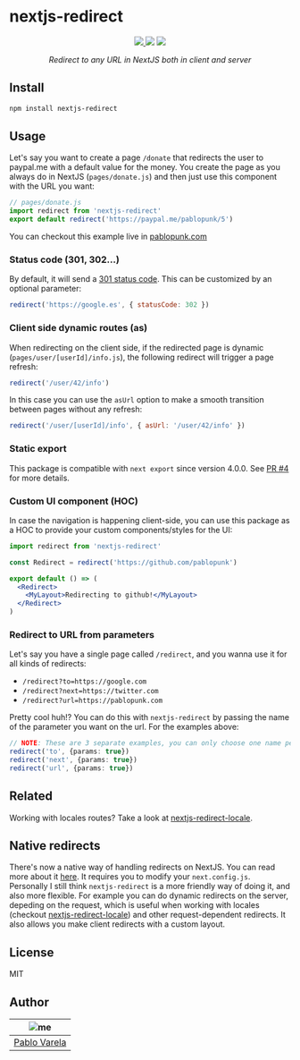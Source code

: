 # nextjs-redirect

<p align="center">
  <a href="https://github.com/pablopunk/miny"><img src="https://img.shields.io/badge/made_with-miny-1eced8.svg" style="display:inline" /> </a>
  <a href="https://www.npmjs.com/package/nextjs-redirect"><img src="https://img.shields.io/npm/dm/nextjs-redirect.svg?color=6c5ce7" style="display:inline" /></a>
  <a href="https://packagephobia.now.sh/result?p=nextjs-redirect"><img src="https://packagephobia.now.sh/badge?p=nextjs-redirect" style="display:inline" /></a>
</p>

<p align="center">
  <i>Redirect to any URL in NextJS both in client and server</i>
</p>

## Install

```sh
npm install nextjs-redirect
```

## Usage

Let's say you want to create a page `/donate` that redirects the user to paypal.me with a default value for the money. You create the page as you always do in NextJS (`pages/donate.js`) and then just use this component with the URL you want:

```js
// pages/donate.js
import redirect from 'nextjs-redirect'
export default redirect('https://paypal.me/pablopunk/5')
```

You can checkout this example live in [pablopunk.com](https://pablopunk.com)

### Status code (301, 302...)

By default, it will send a [301 status code](https://en.wikipedia.org/wiki/List_of_HTTP_status_codes#3xx_Redirection). This can be customized by an optional parameter:

```js
redirect('https://google.es', { statusCode: 302 })
```

### Client side dynamic routes (as)

When redirecting on the client side, if the redirected page is dynamic (`pages/user/[userId]/info.js`), the following redirect will trigger a page refresh:

```js
redirect('/user/42/info')
```

In this case you can use the `asUrl` option to make a smooth transition between pages without any refresh:

```js
redirect('/user/[userId]/info', { asUrl: '/user/42/info' })
```

### Static export

This package is compatible with `next export` since version 4.0.0. See [PR #4](https://github.com/pablopunk/nextjs-redirect/pull/4) for more details.

### Custom UI component (HOC)

In case the navigation is happening client-side, you can use this package as a HOC to provide your custom components/styles for the UI:

```jsx
import redirect from 'nextjs-redirect'

const Redirect = redirect('https://github.com/pablopunk')

export default () => (
  <Redirect>
    <MyLayout>Redirecting to github!</MyLayout>
  </Redirect>
)
```

### Redirect to URL from parameters

Let's say you have a single page called `/redirect`, and you wanna use it for all kinds of redirects:

* `/redirect?to=https://google.com`
* `/redirect?next=https://twitter.com`
* `/redirect?url=https://pablopunk.com`

Pretty cool huh!? You can do this with `nextjs-redirect` by passing the name of the parameter you want on the url. For the examples above:

```ts
// NOTE: These are 3 separate examples, you can only choose one name per page
redirect('to', {params: true})
redirect('next', {params: true})
redirect('url', {params: true})
```

## Related

Working with locales routes? Take a look at [nextjs-redirect-locale](https://github.com/pablopunk/nextjs-redirect-locale).

## Native redirects

There's now a native way of handling redirects on NextJS. You can read more about it [here](https://nextjs.org/blog/next-9-5#support-for-rewrites-redirects-and-headers). It requires you to modify your `next.config.js`. Personally I still think `nextjs-redirect` is a more friendly way of doing it, and also more flexible. For example you can do dynamic redirects on the server, depeding on the request, which is useful when working with locales (checkout [nextjs-redirect-locale](https://github.com/pablopunk/nextjs-redirect-locale)) and other request-dependent redirects. It also allows you make client redirects with a custom layout.

## License

MIT

## Author

| ![me](https://gravatar.com/avatar/fa50aeff0ddd6e63273a068b04353d9d?size=100) |
| ---------------------------------------------------------------------------- |
| [Pablo Varela](https://pablopunk.com)                                        |
